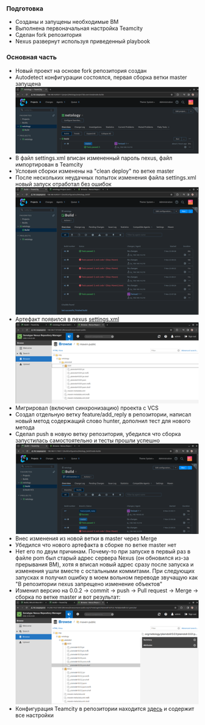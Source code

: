 ### Подготовка  
- Созданы и запущены необходимые ВМ  
- Выполнена первоначальная настройка Teamcity  
- Сделан fork репозитория  
- Nexus развернут используя приведенный playbook  

### Основная часть  
- Новый проект на основе fork репозитория создан
- Autodetect конфигурации состоялся, первая сборка ветки master запущена  
![first build](img/ci-cd-05_1.png)  
- В файл settings.xml вписан измененный пароль nexus, файл импортирован в Teamcity  
- Условия сборки изменены на "clean deploy" по ветке master  
- После нескольких неудачных попыток изменения файла settings.xml новый запуск отработал без ошибок  
![Done](img/ci-cd-05_2.png)  
- Артефакт появился в nexus  [settings.xml](..%2Ftemp%2Fmnt-homeworks%2F09-ci-05-teamcity%2Fteamcity%2Fsettings.xml)
![build success](img/ci-cd-05_3.png)  
- Мигрировал (включил синхронизацию) проекта с VCS  
- Создал отдельную ветку feature/add_reply в репозитории, написал новый метод содержащий слово hunter, дополнил тест для нового метода  
- Сделал push в новую ветку репозитория, убедился что сборка запустилась самостоятельно и тесты прошли успешно  
![New branch done](img/ci-cd-05_4.png)  
- Внес изменения из новой ветки в master через Merge  
- Убедился что нового артефакта в сборке по ветке master нет  
- Нет его по двум причинам. Почему-то при запуске в первый раз в файле pom был старый адрес сервера Nexus (он обновился из-за прерывания ВМ), хотя я вписал новый адрес сразу после запуска и изменения ушли вместе с остальными коммитами. При следующих запусках я получил ошибку в моем вольном переводе звучащую как "В репозитории nexus запрещено изменение объектов"  
- Изменил версию на 0.0.2 -> commit -> push -> Pull request -> Merge -> сборка по ветке master и вот результат:  
![tada!](img/ci-cd-05_5.png)  
- Конфигурация Teamcity в репозитории находится [здесь](https://github.com/atasenko/example-teamcity/tree/master/.teamcity) и содержит все настройки  

